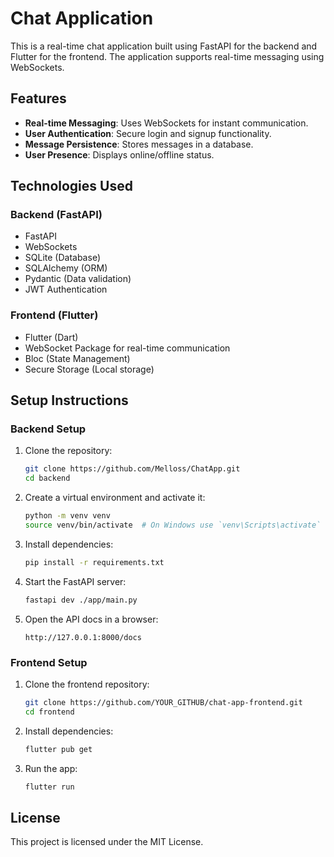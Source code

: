 # Chat Application

This is a real-time chat application built using FastAPI for the backend and Flutter for the frontend. The application supports real-time messaging using WebSockets.

## Features

- **Real-time Messaging**: Uses WebSockets for instant communication.
- **User Authentication**: Secure login and signup functionality.
- **Message Persistence**: Stores messages in a database.
- **User Presence**: Displays online/offline status.

## Technologies Used

### Backend (FastAPI)
- FastAPI
- WebSockets
- SQLite (Database)
- SQLAlchemy (ORM)
- Pydantic (Data validation)
- JWT Authentication

### Frontend (Flutter)
- Flutter (Dart)
- WebSocket Package for real-time communication
- Bloc (State Management)
- Secure Storage (Local storage)

## Setup Instructions

### Backend Setup

1. Clone the repository:
   ```sh
   git clone https://github.com/Melloss/ChatApp.git
   cd backend
   ```
2. Create a virtual environment and activate it:
   ```sh
   python -m venv venv
   source venv/bin/activate  # On Windows use `venv\Scripts\activate`
   ```
3. Install dependencies:
   ```sh
   pip install -r requirements.txt
   ```
4. Start the FastAPI server:
   ```sh
   fastapi dev ./app/main.py
   ```
5. Open the API docs in a browser:
   ```
   http://127.0.0.1:8000/docs
   ```

### Frontend Setup

1. Clone the frontend repository:
   ```sh
   git clone https://github.com/YOUR_GITHUB/chat-app-frontend.git
   cd frontend
   ```
2. Install dependencies:
   ```sh
   flutter pub get
   ```
3. Run the app:
   ```sh
   flutter run
   ```

## License
This project is licensed under the MIT License.

